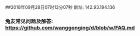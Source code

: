 ##2018年09月28日07时12分07秒 新址: 142.93.194.136
### 兔友常见问题及解答: https://github.com/wanggonging/d/blob/w/FAQ.md
